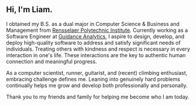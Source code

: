 ## Hi, I'm Liam.

I obtained my B.S. as a dual major in Computer Science & Business and Management from [Rensselaer Polytechnic Institute](https://www.rpi.edu). Currently working as a Software Engineer at [Guidance Analytics](https://github.com/guidance-analytics), I aspire to design, develop, and deploy high-quality software to address and satisfy significant needs of individuals. Treating others with kindness and respect is necessary in every interaction in one's life. These interactions are the key to authentic human connection and meaningful progress.

As a computer scientist, runner, guitarist, and (recent) climbing enthusiast, embracing challenge defines me. Leaning into genuinely hard problems continually helps me grow and develop both professionally and personally.

Thank you to my friends and family for helping me become who I am today.
